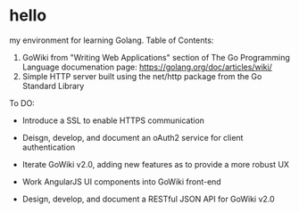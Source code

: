# hello
my environment for learning Golang.  Table of Contents:

1. GoWiki from "Writing Web Applications" section of The Go Programming Language documenation page: https://golang.org/doc/articles/wiki/
2. Simple HTTP server built using the net/http package from the Go Standard Library


To DO:

- Introduce a SSL to enable HTTPS communication
- Deisgn, develop, and document an oAuth2 service for client      authentication

- Iterate GoWiki v2.0, adding new features as to provide a more robust UX
- Work AngularJS UI components into GoWiki front-end

- Design, develop, and document a RESTful JSON API for GoWiki v2.0
